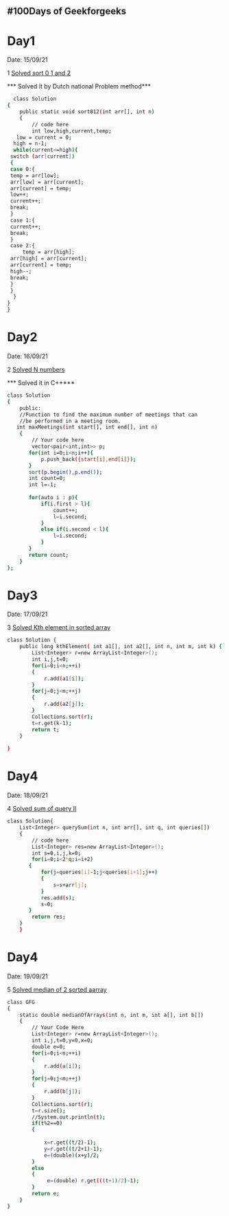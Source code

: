 
## #100Days of Geekforgeeks

#  Day1

Date: 15/09/21

1 [Solved sort 0 1 and 2 ](https://practice.geeksforgeeks.org/problems/sort-an-array-of-0s-1s-and-2s4231/1)

*** Solved it by Dutch national Problem method***
```bash 
  class Solution
{
    public static void sort012(int arr[], int n)
    {
        // code here 
        int low,high,current,temp;
   low = current = 0;
  high = n-1;
  while(current<=high){
 switch (arr[current]) 
 { 
 case 0:{
 temp = arr[low];
 arr[low] = arr[current];
 arr[current] = temp;
 low++;
 current++;
 break;
 }
 case 1:{
 current++;
 break;
 }
 case 2:{
     temp = arr[high];
 arr[high] = arr[current];
 arr[current] = temp;
 high--;
 break;
 }
 }
  }
}
}
```

#  Day2

Date: 16/09/21

2 [Solved N numbers  ](https://practice.geeksforgeeks.org/problems/n-meetings-in-one-room-1587115620/1#)

*** Solved it in C++***
```bash 
class Solution
{
    public:
    //Function to find the maximum number of meetings that can
    //be performed in a meeting room.
   int maxMeetings(int start[], int end[], int n)
    {
        // Your code here
        vector<pair<int,int>> p;
       for(int i=0;i<n;i++){
           p.push_back({start[i],end[i]});
       }
       sort(p.begin(),p.end());
       int count=0;
       int l=-1;
       
       for(auto i : p){
           if(i.first > l){
               count++;
               l=i.second;
           }
           else if(i.second < l){
               l=i.second;
           }
       }
       return count;
    }
};
```

#  Day3

Date: 17/09/21

3 [Solved Kth element in sorted array](https://practice.geeksforgeeks.org/problems/k-th-element-of-two-sorted-array1317/1)

```bash 
class Solution {
    public long kthElement( int a1[], int a2[], int n, int m, int k) {
        List<Integer> r=new ArrayList<Integer>();
        int i,j,t=0;
        for(i=0;i<n;++i)
        {
            r.add(a1[i]);
        }
        for(j=0;j<m;++j)
        {
            r.add(a2[j]);
        }
        Collections.sort(r);
        t=r.get(k-1);
        return t;
    }
        
}
```
#  Day4

Date: 18/09/21

4 [Solved sum of query II](https://practice.geeksforgeeks.org/problems/sum-of-query-ii5310/1)

```bash 
class Solution{
    List<Integer> querySum(int n, int arr[], int q, int queries[])
    {
        // code here
        List<Integer> res=new ArrayList<Integer>();
        int s=0,i,j,k=0;
        for(i=0;i<2*q;i=i+2)
       {
           for(j=queries[i]-1;j<queries[i+1];j++)
           {
               s=s+arr[j];
           }
           res.add(s);
           s=0;
       }
        return res;
    }
    }
```

#  Day4

Date: 19/09/21

5 [Solved median of 2 sorted aarray](https://practice.geeksforgeeks.org/problems/median-of-2-sorted-arrays-of-different-sizes/1)

```bash 
class GFG 
{ 
    static double medianOfArrays(int n, int m, int a[], int b[]) 
    {
        // Your Code Here
        List<Integer> r=new ArrayList<Integer>();
        int i,j,t=0,y=0,x=0;
        double e=0;
        for(i=0;i<n;++i)
        {
            r.add(a[i]);
        }
        for(j=0;j<m;++j)
        {
            r.add(b[j]);
        }
        Collections.sort(r);
        t=r.size();
        //System.out.println(t);
        if(t%2==0)
        {
            
            x=r.get((t/2)-1);
            y=r.get((t/2+1)-1);
            e=(double)(x+y)/2;
        }
        else
        {
             e=(double) r.get(((t+1)/2)-1);
        }
        return e;
    }
}
```


